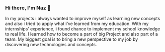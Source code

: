 ### Hi there, I'm Naz 👋

In my projects i always wanted to improve myself as learning new concepts and also i tried to apply what i’ve learned from my education. With my internships’ experience, i found chance to implement my school knowledge to real life. I learned how to become a part of big Project and also part of a team. My biggest goal is to bring a new perspective to my job by discovering new technologies and concepts.

<!--
**nazkutukcu/nazkutukcu** is a ✨ _special_ ✨ repository because its `README.md` (this file) appears on your GitHub profile.

Here are some ideas to get you started:

- 🔭 I’m currently working on ...
- 🌱 I’m currently learning ...
- 👯 I’m looking to collaborate on ...
- 🤔 I’m looking for help with ...
- 💬 Ask me about ...
- 📫 How to reach me: ...
- 😄 Pronouns: ...
- ⚡ Fun fact: ...
-->
